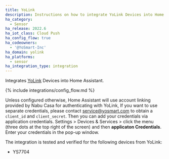 ```yaml
---
title: YoLink
description: Instructions on how to integrate YoLink Devices into Home Assistant.
ha_category:
  - Sensor
ha_release: 2022.6
ha_iot_class: Cloud Push
ha_config_flow: true
ha_codeowners:
  - '@YoSmart-Inc'
ha_domain: yolink
ha_platforms:
  - sensor
ha_integration_type: integration
---
```


Integrates [YoLink](https://www.yosmart.com/) Devices into Home Assistant.

{% include integrations/config_flow.md %}

Unless configured otherwise, Home Assistant will use account linking provided by
Nabu Casa for authenticating with YoLink, If you want to use separate credentials, please contact <service@yosmart.com> to obtain a `client_id` and `client_secret`. Then you can add your credentials via application credentials. Settings > Devices & Services > click the menu (three dots at the top right of the screen) and then **applicaton Credentials**. Enter your credentials in the pop-up window.

The integration is tested and verified for the following devices from YoLink:

* YS7704
